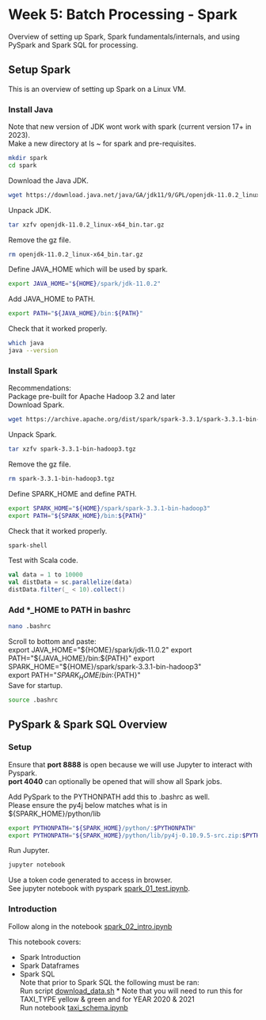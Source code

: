 # Week 5: Batch Processing - Spark
Overview of setting up Spark, Spark fundamentals/internals, and using PySpark and Spark SQL for processing.  

## Setup Spark  
This is an overview of setting up Spark on a Linux VM.  
### Install Java
Note that new version of JDK wont work with spark (current version 17+ in 2023).  
Make a new directory at ls ~ for spark and pre-requisites.  
```bash
mkdir spark
cd spark
```
Download the Java JDK.  
```bash
wget https://download.java.net/java/GA/jdk11/9/GPL/openjdk-11.0.2_linux-x64_bin.tar.gz
```
Unpack JDK.  
```bash
tar xzfv openjdk-11.0.2_linux-x64_bin.tar.gz
```
Remove the gz file.  
```bash
rm openjdk-11.0.2_linux-x64_bin.tar.gz
```
Define JAVA_HOME which will be used by spark.
```bash
export JAVA_HOME="${HOME}/spark/jdk-11.0.2"
```
Add JAVA_HOME to PATH.  
```bash
export PATH="${JAVA_HOME}/bin:${PATH}"
```
Check that it worked properly.  
```bash
which java
java --version
```

### Install Spark
Recommendations:  
Package pre-built for Apache Hadoop 3.2 and later  
Download Spark.  
```bash
wget https://archive.apache.org/dist/spark/spark-3.3.1/spark-3.3.1-bin-hadoop3.tgz
```
Unpack Spark.  
```bash
tar xzfv spark-3.3.1-bin-hadoop3.tgz
```
Remove the gz file.  
```bash
rm spark-3.3.1-bin-hadoop3.tgz
```
Define SPARK_HOME and define PATH.  
```bash
export SPARK_HOME="${HOME}/spark/spark-3.3.1-bin-hadoop3"
export PATH="${SPARK_HOME}/bin:${PATH}"
```
Check that it worked properly.  
```bash
spark-shell
```
Test with Scala code.  
```scala
val data = 1 to 10000
val distData = sc.parallelize(data)
distData.filter(_ < 10).collect()
```

### Add *_HOME to PATH in bashrc
```bash
nano .bashrc
```
Scroll to bottom and paste:  
export JAVA_HOME="${HOME}/spark/jdk-11.0.2"  
export PATH="${JAVA_HOME}/bin:${PATH}"  
export SPARK_HOME="${HOME}/spark/spark-3.3.1-bin-hadoop3"  
export PATH="${SPARK_HOME}/bin:${PATH}"  
Save for startup.  
```bash
source .bashrc
```

## PySpark & Spark SQL Overview

### Setup
Ensure that **port 8888** is open because we will use Jupyter to interact with Pyspark.  
**port 4040** can optionally be opened that will show all Spark jobs.  

Add PySpark to the PYTHONPATH add this to .bashrc as well.  
Please ensure the py4j below matches what is in ${SPARK_HOME}/python/lib  
```bash
export PYTHONPATH="${SPARK_HOME}/python/:$PYTHONPATH"
export PYTHONPATH="${SPARK_HOME}/python/lib/py4j-0.10.9.5-src.zip:$PYTHONPATH"
```

Run Jupyter.  
```bash
jupyter notebook
```
Use a token code generated to access in browser.  
See jupyter notebook with pyspark [spark_01_test.ipynb](https://github.com/TylerJSimpson/data_engineering_zoomcamp/blob/main/week_5/spark_01_test.ipynb).  

### Introduction
Follow along in the notebook [spark_02_intro.ipynb](https://github.com/TylerJSimpson/data_engineering_zoomcamp/blob/main/week_5/spark_02_intro.ipynb)  
  
This notebook covers:
* Spark Introduction
* Spark Dataframes
* Spark SQL  
Note that prior to Spark SQL the following must be ran:  
Run script [download_data.sh](https://github.com/TylerJSimpson/data_engineering_zoomcamp/blob/main/week_5/download_data.sh)  * Note that you will need to run this for TAXI_TYPE yellow & green and for YEAR 2020 & 2021  
Run notebook [taxi_schema.ipynb](https://github.com/TylerJSimpson/data_engineering_zoomcamp/blob/main/week_5/taxi_schema.ipynb)  



